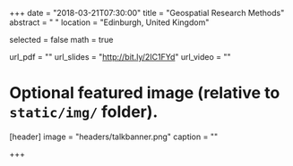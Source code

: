 +++
date = "2018-03-21T07:30:00"
title = "Geospatial Research Methods"
abstract = " "
location = "Edinburgh, United Kingdom"

selected = false
math = true

url_pdf = ""
url_slides = "http://bit.ly/2IC1FYd"
url_video = ""

# Optional featured image (relative to `static/img/` folder).
[header]
image = "headers/talkbanner.png"
caption = ""

+++
